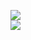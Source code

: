 [![](https://img.shields.io/badge/Made%20With-Github%20Spray-lightgrey.svg?style=for-the-badge&logo=github)](https://github.com/Annihil/github-spray#21445)  
[![](https://i.imgur.com/2DrTn0Z.gif)](https://github.com/Annihil/github-spray)